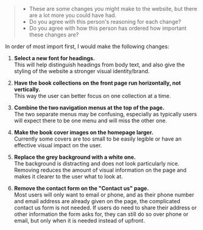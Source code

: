 > * These are some changes you might make to the website, but there are a lot more you could have had.
> * Do you agree with this person's reasoning for each change?
> * Do you agree with how this person has ordered how important these changes are?

In order of most import first, I would make the following changes:

1. **Select a new font for headings.**  
  This will help distinguish headings from body text, and also give the styling of the website a stronger visual identity/brand.

2. **Have the book collections on the front page run horizontally, not vertically.**  
  This way the user can better focus on one collection at a time.

3. **Combine the two navigation menus at the top of the page.**  
  The two separate menus may be confusing, especially as typically users will expect there to be one menu and will miss the other one.

4. **Make the book cover images on the homepage larger.**  
  Currently some covers are too small to be easily legible or have an effective visual impact on the user.

5. **Replace the grey background with a white one.**  
  The background is distracting and does not look particularly nice. Removing reduces the amount of visual information on the page and makes it clearer to the user what to look at.

6. **Remove the contact form on the "Contact us" page.**  
  Most users will only want to email or phone, and as their phone number and email address are already given on the page, the complicated contact us form is not needed. If users do need to share their address or other information the form asks for, they can still do so over phone or email, but only when it is needed instead of upfront.
